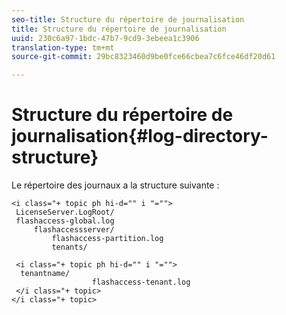 ```yaml
---
seo-title: Structure du répertoire de journalisation
title: Structure du répertoire de journalisation
uuid: 230c6a97-1bdc-47b7-9cd9-3ebeea1c3906
translation-type: tm+mt
source-git-commit: 29bc8323460d9be0fce66cbea7c6fce46df20d61

---
```



# Structure du répertoire de journalisation{#log-directory-structure}

Le répertoire des journaux a la structure suivante :

```
<i class="+ topic ph hi-d="" i "="">
 LicenseServer.LogRoot/ 
 flashaccess-global.log 
     flashaccessserver/ 
         flashaccess-partition.log 
         tenants/ 
             
 <i class="+ topic ph hi-d="" i "="">
  tenantname/ 
                  flashaccess-tenant.log
 </i class="+ topic>
</i class="+ topic>
```

